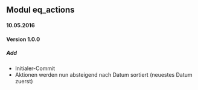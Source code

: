 ## Modul eq_actions

#### 10.05.2016
#### Version 1.0.0
##### Add
- Initialer-Commit
- Aktionen werden nun absteigend nach Datum sortiert (neuestes Datum zuerst)